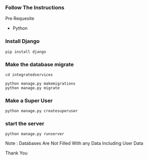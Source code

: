 ### Follow The Instructions

Pre Requesite 
 - Python

### Install Django

```
pip install django
 ```

### Make the database migrate
``` 
cd integratedservices
```
```
python manage.py makemigrations
python manage.py migrate
```

### Make a Super User
 ```
python manage.py createsuperuser
```

### start the server

```
python manage.py runserver
```

Note :
Databases Are Not Filled With any Data Including User Data

Thank You
